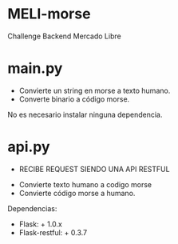 # MELI-morse
Challenge Backend Mercado Libre



# main.py

* Convierte un string en morse a texto humano.
* Converte binario a código morse.

No es necesario instalar ninguna dependencia.


# api.py

- RECIBE REQUEST SIENDO UNA API RESTFUL

* Convierte texto humano a codigo morse
* Convierte código morse a humano.

Dependencias:

* Flask: + 1.0.x
* Flask-restful: + 0.3.7


